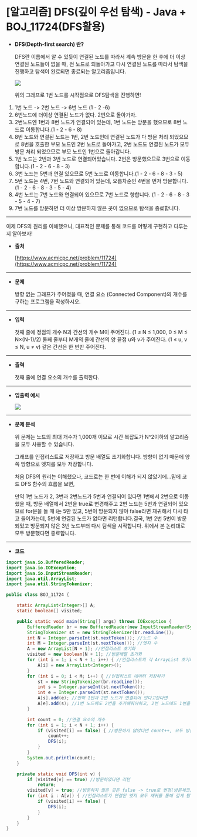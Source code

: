 # [알고리즘] DFS(깊이 우선 탐색) - Java + BOJ_11724(DFS활용)

-   **DFS(Depth-first search) 란?**
    
    DFS란 이름에서 알 수 있듯이 연결된 노드를 따라서 계속 방문을 한 후에 더 이상 연결된 노드들이 없을 때, 전 노드로 되돌아가고 다시 연결된 노드를 따라서 탐색을 진행하고 탐색이 완료되면 종료되는 알고리즘입니다.
    
    ![](https://img1.daumcdn.net/thumb/R1280x0/?scode=mtistory2&fname=https%3A%2F%2Fblog.kakaocdn.net%2Fdn%2Fv1G0q%2Fbtr4YtW0hG3%2FgpWyh0YK1Hb1FV0sMhiNRk%2Fimg.png)
    
    위의 그래프로 1번 노드를 시작점으로 DFS탐색을 진행하면!

1.  1번 노드 -> 2번 노드 -> 6번 노드 (1 - 2 -6)
2.  6번노드에 더이상 연결된 노드가 없다. 2번으로 돌아가자.
3.  2번노드엔 1번과 8번 노드가 연결되어 있는데, 1번 노드는 방문을 했으므로 8번 노드로 이동합니다.(1 - 2 - 6 - 8)
4.  8번 노드와 연결된 노드는 1번, 2번 노드인데 연결된 노드가 다 방문 처리 되었으므로 8번을 호출한 부모 노드인 2번 노드로 돌아가고, 2번 노드도 연결된 노드가 모두 방문 처리 되었으므로 부모 노드인 1번으로 돌아갑니다.
5.  1번 노드는 2번과 3번 노드로 연결되어있습니다. 2번은 방문했으므로 3번으로 이동합니다.(1 - 2 - 6 - 8 - 3)
6.  3번 노드는 5번과 연결 있으므로 5번 노드로 이동합니다.(1 - 2 - 6 - 8 - 3 - 5)
7.  5번 노드는 4번, 7번 노드와 연결되어 있는데, 오름차순인 4번을 먼저 방문합니다.(1 - 2 - 6 - 8 - 3 - 5 - 4)
8.  4번 노드는 7번 노드와 연결되어 있으므로 7번 노드로 향합니다. (1 - 2 - 6 - 8 - 3 - 5 - 4 - 7)
9.  7번 노드를 방문하면 더 이상 방문하지 않은 곳이 없으므로 탐색을 종료합니다.
    
---

이제 DFS의 원리를 이해했으니, 대표적인 문제를 통해 코드를 어떻게 구현하고 다루는지 알아보자!

-   **출처**
    
    [https://www.acmicpc.net/problem/11724](https://www.acmicpc.net/problem/11724)

---

-   **문제**
    
    방향 없는 그래프가 주어졌을 때, 연결 요소 (Connected Component)의 개수를 구하는 프로그램을 작성하시오.
    
---

-   **입력**
    
    첫째 줄에 정점의 개수 N과 간선의 개수 M이 주어진다. (1 ≤ N ≤ 1,000, 0 ≤ M ≤ N×(N-1)/2) 둘째 줄부터 M개의 줄에 간선의 양 끝점 u와 v가 주어진다. (1 ≤ u, v ≤ N, u ≠ v) 같은 간선은 한 번만 주어진다.
    
---

-   **출력**
    
    첫째 줄에 연결 요소의 개수를 출력한다.
    
---

-   **입출력 예시**
    
    ![](https://img1.daumcdn.net/thumb/R1280x0/?scode=mtistory2&fname=https%3A%2F%2Fblog.kakaocdn.net%2Fdn%2F5KXQz%2Fbtr4TItqDQ7%2FnuxbCDngEKbymZcD3izUyK%2Fimg.png)
    
---

-   **문제 분석**
    
    위 문제는 노드의 최대 개수가 1,000개 이므로 시간 복잡도가 N^2이하의 알고리즘을 모두 사용할 수 있습니다.
    
    그래프를 인접리스트로 저장하고 방문 배열도 초기화합니다. 방향이 없기 때문에 양쪽 방향으로 엣지를 모두 저장합니다.
    
    처음 DFS의 원리는 이해했으나, 코드로는 한 번에 이해가 되지 않았기에...밑에 코드 DFS 함수의 흐름을 보면,
    
    만약 1번 노드가 2, 3번과 2번노드가 5번과 연결되어 있다면 1번에서 2번으로 이동했을 때, 방문 배열에서 2번을 true로 변경해주고 2번 노드는 5번과 연결되어 있으므로 for문을 돌 때 i는 5만 있고, 5번이 방문되지 않아 false라면 재귀해서 다시 타고 들어가는데, 5번에 연결된 노드가 없다면 리턴합니다.결국, 1번 2번 5번이 방문되었고 방문되지 않은 3번 노드부터 다시 탐색을 시작합니다. 위에서 본 논리대로 모두 방문했다면 종료합니다.
    
---

-   **코드**
    
``` java
import java.io.BufferedReader;
import java.io.IOException;
import java.io.InputStreamReader;
import java.util.ArrayList;
import java.util.StringTokenizer;

public class BOJ_11724 {

    static ArrayList<Integer>[] A;
    static boolean[] visited;

    public static void main(String[] args) throws IOException {
        BufferedReader br = new BufferedReader(new InputStreamReader(System.in));
        StringTokenizer st = new StringTokenizer(br.readLine());
        int N = Integer.parseInt(st.nextToken()); //노드 수
        int M = Integer.parseInt(st.nextToken()); //엣지 수
        A = new ArrayList[N + 1]; //인접리스트 초기화
        visited = new boolean[N + 1]; //방문배열 초기화
        for (int i = 1; i < N + 1; i++) { //인접리스트의 각 ArrayList 초기화
            A[i] = new ArrayList<Integer>();
        }
        for (int i = 0; i < M; i++) { //인접리스트 데이터 저장하기
            st = new StringTokenizer(br.readLine());
            int s = Integer.parseInt(st.nextToken());
            int e = Integer.parseInt(st.nextToken());
            A[s].add(e); //만약 1번과 2번 노드가 연결되어 있다고한다면
            A[e].add(s); //1번 노드에도 2번을 추가해줘야하고, 2번 노드에도 1번을 추가해줘야한다!
        }

        int count = 0; //연결 요소의 개수
        for (int i = 1; i < N + 1; i++) {
            if (visited[i] == false) { //방문하지 않았다면 count++, 모두 방문했다면 종료
                count++;
                DFS(i);
            }
        }
        System.out.println(count);
    }

    private static void DFS(int v) {
        if (visited[v] == true) //방문하였다면 리턴
            return;
        visited[v] = true; //방문하지 않은 곳은 false -> true로 변경(방문체크)
        for (int i : A[v]) { //인접리스트가 연결된 엣지 모두 재귀를 통해 깊게 탐색
            if (visited[i] == false) {
                DFS(i);
            }
        }
    }
}
```